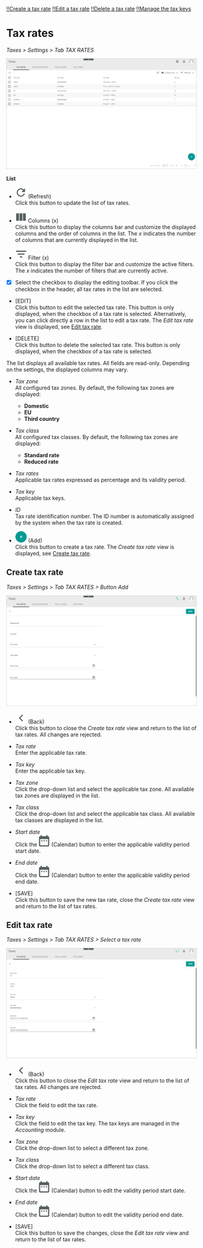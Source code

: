 [!!Create a tax rate](../Integration/01_ManageTaxRates.md#create-a-tax-rate)
[!!Edit a tax rate](../Integration/01_ManageTaxRates.md#edit-a-tax-rate)
[!!Delete a tax rate](../Integration/01_ManageTaxRates.md#delete-a-tax-rate)
[!!Manage the tax keys](../../RetailSuiteAccounting/Integration/02_ManageTaxKeys.md)


# Tax rates

*Taxes > Settings > Tab TAX RATES*

![Tax rates](../../Assets/Screenshots/Taxes/Settings/TaxRates/TaxRates.png "[Tax rates]")

**List**

- ![Refresh](../../Assets/Icons/Refresh01.png "[Refresh]") (Refresh)   
  Click this button to update the list of tax rates.

- ![Columns](../../Assets/Icons/Columns.png "[Columns]") Columns (x)   
  Click this button to display the columns bar and customize the displayed columns and the order of columns in the list. The *x* indicates the number of columns that are currently displayed in the list.

- ![Filter](../../Assets/Icons/Filter.png "[Filter]") Filter (x)   
  Click this button to display the filter bar and customize the active filters. The *x* indicates the number of filters that are currently active.

- [x]     
  Select the checkbox to display the editing toolbar. If you click the checkbox in the header, all tax rates in the list are selected.

  [comment]: <> (Alle Tax rates ausgewählt, aber es ist nicht möglich, etwas zu machen, i.e. keine Editing toolbar angezeigt. Stand: 19.09.22)

- [EDIT]   
  Click this button to edit the selected tax rate. This button is only displayed, when the checkbox of a tax rate is selected. Alternatively, you can click directly a row in the list to edit a tax rate. The *Edit tax rate* view is displayed, see [Edit tax rate](#edit-tax-rate).   

[comment]: <> (Ändern in der Zukunft? In neuer UI, Edit-Fenster werden einfach den Namen des ausgewählten Tax rates/Produktes, usw.; Create-Fenster werden "New ..." heißen. Besprochen in UX-Docu Meeting 08.08.22)

- [DELETE]  
  Click this button to delete the selected tax rate. This button is only displayed, when the checkbox of a tax rate is selected.   


The list displays all available tax rates. All fields are read-only. Depending on the settings, the displayed columns may vary.

- *Tax zone*  
  All configured tax zones. By default, the following tax zones are displayed:
  - **Domestic**
  - **EU**
  - **Third country**


- *Tax class*  
  All configured tax classes. By default, the following tax zones are displayed:
  - **Standard rate**
  - **Reduced rate**  


- *Tax rates*  
  Applicable tax rates expressed as percentage and its validity period.

- *Tax key*  
  Applicable tax keys.

- *ID*  
  Tax rate identification number. The ID number is automatically assigned by the system when the tax rate is created.

- ![Add](../../Assets/Icons/Plus01.png "[Add]") (Add)   
  Click this button to create a tax rate. The *Create tax rate* view is displayed, see [Create tax rate](#create-tax-rate).


## Create tax rate

*Taxes > Settings > Tab TAX RATES > Button Add*

![Create tax rate](../../Assets/Screenshots/Taxes/Settings/TaxRates/CreateTaxRate.png "[Create tax rate]")

- ![Back](../../Assets/Icons/Back02.png "[Back]") (Back)   
  Click this button to close the *Create tax rate* view and return to the list of tax rates. All changes are rejected.

- *Tax rate*  
  Enter the applicable tax rate.

- *Tax key*  
  Enter the applicable tax key.

- *Tax zone*  
  Click the drop-down list and select the applicable tax zone. All available tax zones are displayed in the list.

- *Tax class*  
  Click the drop-down list and select the applicable tax class. All available tax classes are displayed in the list.

- *Start date*   
  Click the ![Calendar](../../Assets/Icons/Calendar.png "[Calendar]") (Calendar) button to enter the applicable validity period start date.

- *End date*  
  Click the ![Calendar](../../Assets/Icons/Calendar.png "[Calendar]") (Calendar) button to enter the applicable validity period end date.

- [SAVE]  
  Click this button to save the new tax rate, close the *Create tax rate* view and return to the list of tax rates.


## Edit tax rate

*Taxes > Settings > Tab TAX RATES > Select a tax rate*

![Edit tax rate](../../Assets/Screenshots/Taxes/Settings/TaxRates/EditTaxRate.png "[Edit tax rate]")

- ![Back](../../Assets/Icons/Back02.png "[Back]") (Back)   
  Click this button to close the *Edit tax rate* view and return to the list of tax rates. All changes are rejected.

- *Tax rate*  
  Click the field to edit the tax rate.

- *Tax key*  
  Click the field to edit the tax key. The tax keys are managed in the *Accounting* module.

- *Tax zone*  
  Click the drop-down list to select a different tax zone.

- *Tax class*  
  Click the drop-down list to select a different tax class.

- *Start date*   
  Click the ![Calendar](../../Assets/Icons/Calendar.png "[Calendar]") (Calendar) button to edit the validity period start date.

- *End date*  
  Click the ![Calendar](../../Assets/Icons/Calendar.png "[Calendar]") (Calendar) button to edit the validity period end date.

- [SAVE]  
  Click this button to save the changes, close the *Edit tax rate* view and return to the list of tax rates.

